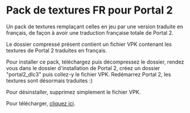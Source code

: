 # Pack de textures FR pour Portal 2
Un pack de textures remplaçant celles en jeu par une version traduite en français, de façon à avoir une traduction française totale de Portal 2.

Le dossier compressé présent contient un fichier VPK contenant les textures de Portal 2 traduites en français.

Pour installer ce pack, téléchargez puis décompressez le dossier, rendez vous dans le dossier d'installation de Portal 2, créez un dossier "portal2_dlc3" puis collez-y le fichier VPK. Redémarrez Portal 2, les textures sont désormais traduites :)

Pour désinstaller, supprimez simplement le fichier VPK.

Pour télécharger, [cliquez ici](https://github.com/Neshiro/Pack-de-textures-FR-pour-Portal-2/releases).
